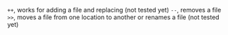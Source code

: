 `++`, works for adding a file and replacing (not tested yet)
`--`, removes a file
`>>`, moves a file from one location to another or renames a file (not tested yet)

